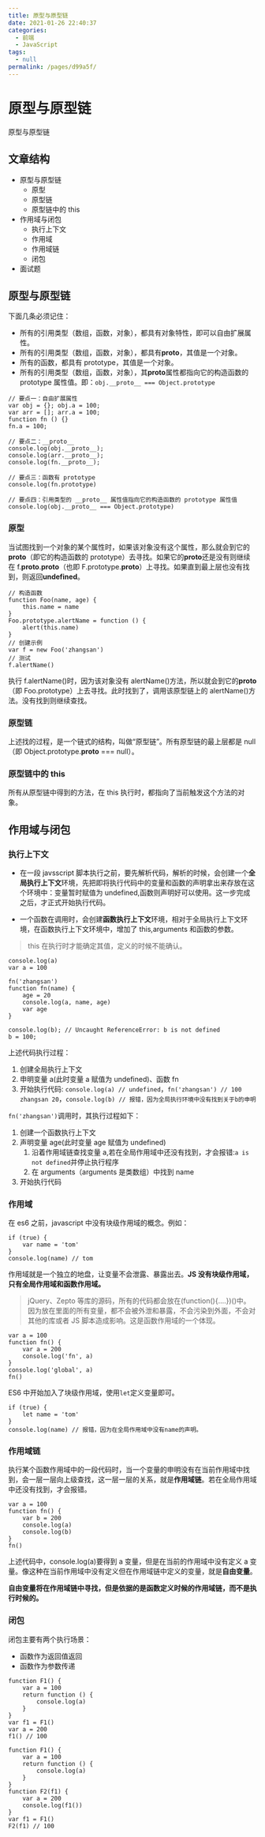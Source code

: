 ```yaml
---
title: 原型与原型链
date: 2021-01-26 22:40:37
categories: 
  - 前端
  - JavaScript
tags: 
  - null
permalink: /pages/d99a5f/
---
```


# 原型与原型链

原型与原型链

<!-- more -->

## 文章结构

- 原型与原型链
  - 原型
  - 原型链
  - 原型链中的 this
- 作用域与闭包
  - 执行上下文
  - 作用域
  - 作用域链
  - 闭包
- 面试题

## 原型与原型链

下面几条必须记住：

- 所有的引用类型（数组，函数，对象），都具有对象特性，即可以自由扩展属性。
- 所有的引用类型（数组，函数，对象），都具有**proto**，其值是一个对象。
- 所有的函数，都具有 prototype，其值是一个对象。
- 所有的引用类型（数组，函数，对象），其**proto**属性都指向它的构造函数的 prototype 属性值。即：`obj.__proto__ === Object.prototype`

```
// 要点一：自由扩展属性
var obj = {}; obj.a = 100;
var arr = []; arr.a = 100;
function fn () {}
fn.a = 100;

// 要点二：__proto__
console.log(obj.__proto__);
console.log(arr.__proto__);
console.log(fn.__proto__);

// 要点三：函数有 prototype
console.log(fn.prototype)

// 要点四：引用类型的 __proto__ 属性值指向它的构造函数的 prototype 属性值
console.log(obj.__proto__ === Object.prototype)
```

### 原型

当试图找到一个对象的某个属性时，如果该对象没有这个属性，那么就会到它的**proto**（即它的构造函数的 prototype）去寻找。如果它的**proto**还是没有则继续在 f.**proto**.**proto**（也即 F.prototype.**proto**）上寻找。如果直到最上层也没有找到，则返回**undefined**。

```
// 构造函数
function Foo(name, age) {
    this.name = name
}
Foo.prototype.alertName = function () {
    alert(this.name)
}
// 创建示例
var f = new Foo('zhangsan')
// 测试
f.alertName()
```

执行 f.alertName()时，因为该对象没有 alertName()方法，所以就会到它的**proto**（即 Foo.prototype）上去寻找。此时找到了，调用该原型链上的 alertName()方法。没有找到则继续查找。

### 原型链

上述找的过程，是一个链式的结构，叫做“原型链”。所有原型链的最上层都是 null（即 Object.prototype.**proto** === null）。

### 原型链中的 this

所有从原型链中得到的方法，在 this 执行时，都指向了当前触发这个方法的对象。

## 作用域与闭包

### 执行上下文

- 在一段 javsscript 脚本执行之前，要先解析代码，解析的时候，会创建一个**全局执行上下文**环境，先把即将执行代码中的变量和函数的声明拿出来存放在这个环境中：变量暂时赋值为 undefined,函数则声明好可以使用。这一步完成之后，才正式开始执行代码。

- 一个函数在调用时，会创建**函数执行上下文**环境，相对于全局执行上下文环境，在函数执行上下文环境中，增加了 this,arguments 和函数的参数。

> this 在执行时才能确定其值，定义的时候不能确认。

```
console.log(a)
var a = 100

fn('zhangsan')
function fn(name) {
    age = 20
    console.log(a, name, age)
    var age
}

console.log(b); // Uncaught ReferenceError: b is not defined
b = 100;
```

上述代码执行过程：

1. 创建全局执行上下文
2. 申明变量 a(此时变量 a 赋值为 undefined)、函数 fn
3. 开始执行代码: `console.log(a) // undefined`，`fn('zhangsan') // 100 zhangsan 20`，`console.log(b) // 报错，因为全局执行环境中没有找到关于b的申明`

`fn('zhangsan')`调用时，其执行过程如下：

1. 创建一个函数执行上下文
2. 声明变量 age(此时变量 age 赋值为 undefined)
   1. 沿着作用域链查找变量 a,若在全局作用域中还没有找到，才会报错:`a is not defined`并停止执行程序
   2. 在 arguments（arguments 是类数组）中找到 name
3. 开始执行代码

### 作用域

在 es6 之前，javascript 中没有块级作用域的概念。例如：

```
if (true) {
    var name = 'tom'
}
console.log(name) // tom
```

作用域就是一个独立的地盘，让变量不会泄露、暴露出去。**JS 没有块级作用域，只有全局作用域和函数作用域。**

> jQuery、Zepto 等库的源码，所有的代码都会放在(function(){....})()中。因为放在里面的所有变量，都不会被外泄和暴露，不会污染到外面，不会对其他的库或者 JS 脚本造成影响。这是函数作用域的一个体现。

```
var a = 100
function fn() {
    var a = 200
    console.log('fn', a)
}
console.log('global', a)
fn()
```

ES6 中开始加入了块级作用域，使用`let`定义变量即可。

```
if (true) {
    let name = 'tom'
}
console.log(name) // 报错，因为在全局作用域中没有name的声明。
```

### 作用域链

执行某个函数作用域中的一段代码时，当一个变量的申明没有在当前作用域中找到，会一层一层向上级查找，这一层一层的关系，就是**作用域链**。若在全局作用域中还没有找到，才会报错。

```
var a = 100
function fn() {
    var b = 200
    console.log(a)
    console.log(b)
}
fn()
```

上述代码中，console.log(a)要得到 a 变量，但是在当前的作用域中没有定义 a 变量。像这种在当前作用域中没有定义但在作用域链中定义的变量，就是**自由变量**。

**自由变量将在作用域链中寻找，但是依据的是函数定义时候的作用域链，而不是执行时候的。**

### 闭包

闭包主要有两个执行场景：

- 函数作为返回值返回
- 函数作为参数传递

```
function F1() {
    var a = 100
    return function () {
        console.log(a)
    }
}
var f1 = F1()
var a = 200
f1() // 100
```

```
function F1() {
    var a = 100
    return function () {
        console.log(a)
    }
}
function F2(f1) {
    var a = 200
    console.log(f1())
}
var f1 = F1()
F2(f1) // 100
```
